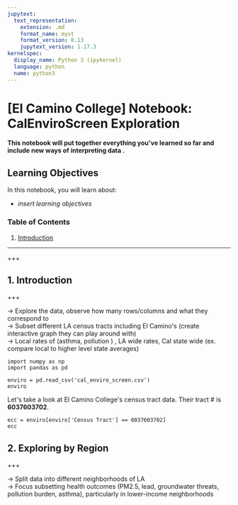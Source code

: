 ```yaml
---
jupytext:
  text_representation:
    extension: .md
    format_name: myst
    format_version: 0.13
    jupytext_version: 1.17.3
kernelspec:
  display_name: Python 3 (ipykernel)
  language: python
  name: python3
---
```


# [El Camino College] Notebook: CalEnviroScreen Exploration

**This notebook will put together everything you've learned so far and include new ways of interpreting data .**

## Learning Objectives

In this notebook, you will learn about:
- *insert learning objectives*

### Table of Contents
   
1. [Introduction](#0) <br>

-------------------------------------------------------------------

+++

## 1. Introduction <a id='0'></a>

+++

→ Explore the data, observe how many rows/columns and what they correspond to \
→ Subset different LA census tracts including El Camino's (create interactive graph they can play around with) \
→ Local rates of (asthma, pollution ) , LA wide rates, Cal  state wide (ex. compare local to higher level state averages)

```{code-cell} ipython3
import numpy as np
import pandas as pd
```

```{code-cell} ipython3
enviro = pd.read_csv('cal_enviro_screen.csv')
enviro
```

Let's take a look at El Camino College's census tract data. Their tract # is **6037603702**.

```{code-cell} ipython3
ecc = enviro[enviro['Census Tract'] == 6037603702]
ecc
```

## 2. Exploring by Region <a id='1'></a>

+++

→ Split data into different neighborhoods of LA \
→ Focus subsetting health outcomes (PM2.5, lead, groundwater threats, pollution burden, asthma), particularly in lower-income neighborhoods

```{code-cell} ipython3

```
